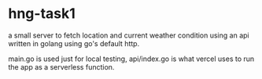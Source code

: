 # hng-task1

a small server to fetch location and current weather condition using an api written in golang using go's default http.

main.go is used just for local testing, api/index.go is what vercel uses to run the app as a serverless function.
